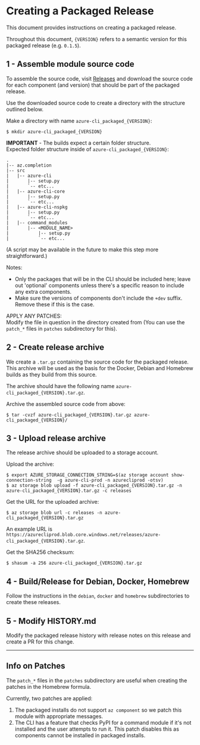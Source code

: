 Creating a Packaged Release
===========================

This document provides instructions on creating a packaged release.

Throughout this document, `{VERSION}` refers to a semantic version for this packaged release (e.g. `0.1.5`).


1 - Assemble module source code
-------------------------------

To assemble the source code, visit [Releases](https://github.com/Azure/azure-cli/releases) and download the source code for each component (and version) that should be part of the packaged release.  

Use the downloaded source code to create a directory with the structure outlined below.

Make a directory with name `azure-cli_packaged_{VERSION}`:
```
$ mkdir azure-cli_packaged_{VERSION}
```

**IMPORTANT** - The builds expect a certain folder structure.  
Expected folder structure inside of `azure-cli_packaged_{VERSION}`:
```
.
|-- az.completion
|-- src
|   |-- azure-cli
|       |-- setup.py
|       `-- etc...
|   |-- azure-cli-core
|       |-- setup.py
|       `-- etc...
|   |-- azure-cli-nspkg
|       |-- setup.py
|       `-- etc...
|   |-- command_modules
|       |-- <MODULE_NAME>
|           |-- setup.py
|           `-- etc...
```

(A script may be available in the future to make this step more straightforward.)

Notes:  
- Only the packages that will be in the CLI should be included here; leave out 'optional' components unless there's a specific reason to include any extra components.
- Make sure the versions of components don't include the `+dev` suffix. Remove these if this is the case.

APPLY ANY PATCHES:  
Modify the file in question in the directory created from  (You can use the `patch_*` files in `patches` subdirectory for this).  


2 - Create release archive
--------------------------

We create a `.tar.gz` containing the source code for the packaged release.  
This archive will be used as the basis for the Docker, Debian and Homebrew builds as they build from this source.

The archive should have the following name `azure-cli_packaged_{VERSION}.tar.gz`.

Archive the assembled source code from above:
```
$ tar -cvzf azure-cli_packaged_{VERSION}.tar.gz azure-cli_packaged_{VERSION}/
```


3 - Upload release archive
--------------------------

The release archive should be uploaded to a storage account.

Upload the archive:
```
$ export AZURE_STORAGE_CONNECTION_STRING=$(az storage account show-connection-string  -g azure-cli-prod -n azurecliprod -otsv)
$ az storage blob upload -f azure-cli_packaged_{VERSION}.tar.gz -n azure-cli_packaged_{VERSION}.tar.gz -c releases
```

Get the URL for the uploaded archive:
```
$ az storage blob url -c releases -n azure-cli_packaged_{VERSION}.tar.gz
```

An example URL is `https://azurecliprod.blob.core.windows.net/releases/azure-cli_packaged_{VERSION}.tar.gz`.

Get the SHA256 checksum:
```
$ shasum -a 256 azure-cli_packaged_{VERSION}.tar.gz
```

4 - Build/Release for Debian, Docker, Homebrew
----------------------------------------------

Follow the instructions in the `debian`, `docker` and `homebrew` subdirectories to create these releases.


5 - Modify HISTORY.md
---------------------

Modify the packaged release history with release notes on this release and create a PR for this change.


------------


Info on Patches
---------------
The `patch_*` files in the `patches` subdirectory are useful when creating the patches in the Homebrew formula.

Currently, two patches are applied:  
1. The packaged installs do not support `az component` so we patch this module with appropriate messages.  
2. The CLI has a feature that checks PyPI for a command module if it's not installed and the user attempts to run it. This patch disables this as components cannot be installed in packaged installs.  

